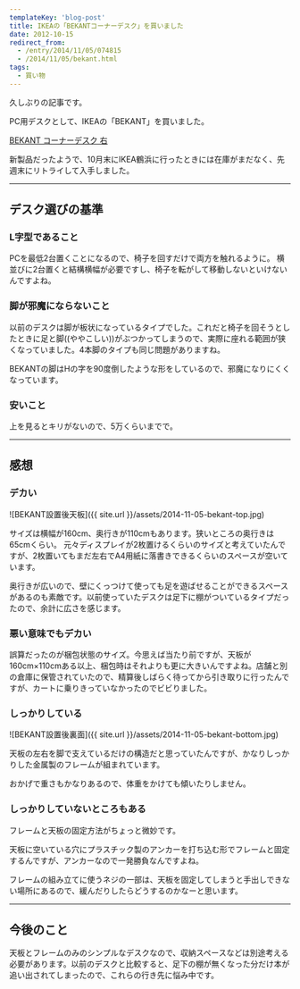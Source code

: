 ```yaml
---
templateKey: 'blog-post'
title: IKEAの「BEKANTコーナーデスク」を買いました
date: 2012-10-15
redirect_from: 
  - /entry/2014/11/05/074815
  - /2014/11/05/bekant.html
tags:
  - 買い物
---
```


久しぶりの記事です。

PC用デスクとして、IKEAの「BEKANT」を買いました。

[BEKANT
コーナーデスク 右](http://www.ikea.com/jp/ja/catalog/products/S59006420/)

新製品だったようで、10月末にIKEA鶴浜に行ったときには在庫がまだなく、先週末にリトライして入手しました。

------

## デスク選びの基準

### L字型であること

PCを最低2台置くことになるので、椅子を回すだけで両方を触れるように。 
横並びに2台置くと結構横幅が必要ですし、椅子を転がして移動しないといけないんですよね。

### 脚が邪魔にならないこと

以前のデスクは脚が板状になっているタイプでした。これだと椅子を回そうとしたときに足と脚((ややこしい))がぶつかってしまうので、実際に座れる範囲が狭くなっていました。4本脚のタイプも同じ問題がありますね。

BEKANTの脚はHの字を90度倒したような形をしているので、邪魔になりにくくなっています。

### 安いこと

上を見るとキリがないので、5万くらいまでで。

------

## 感想

### デカい

![BEKANT設置後天板]({{ site.url }}/assets/2014-11-05-bekant-top.jpg)

サイズは横幅が160cm、奥行きが110cmもあります。狭いところの奥行きは65cmくらい。 
元々ディスプレイが2枚置けるくらいのサイズと考えていたんですが、2枚置いてもまだ左右でA4用紙に落書きできるくらいのスペースが空いています。

奥行きが広いので、壁にくっつけて使っても足を遊ばせることができるスペースがあるのも素敵です。以前使っていたデスクは足下に棚がついているタイプだったので、余計に広さを感じます。


### 悪い意味でもデカい

誤算だったのが梱包状態のサイズ。今思えば当たり前ですが、天板が160cm×110cmある以上、梱包時はそれよりも更に大きいんですよね。店舗と別の倉庫に保管されていたので、精算後しばらく待ってから引き取りに行ったんですが、カートに乗りきっていなかったのでビビりました。

### しっかりしている

![BEKANT設置後裏面]({{ site.url }}/assets/2014-11-05-bekant-bottom.jpg)

天板の左右を脚で支えているだけの構造だと思っていたんですが、かなりしっかりした金属製のフレームが組まれています。

おかげで重さもかなりあるので、体重をかけても傾いたりしません。

### しっかりしていないところもある

フレームと天板の固定方法がちょっと微妙です。

天板に空いている穴にプラスチック製のアンカーを打ち込む形でフレームと固定するんですが、アンカーなので一発勝負なんですよね。

フレームの組み立てに使うネジの一部は、天板を固定してしまうと手出しできない場所にあるので、緩んだりしたらどうするのかなーと思います。

------

## 今後のこと

天板とフレームのみのシンプルなデスクなので、収納スペースなどは別途考える必要があります。以前のデスクと比較すると、足下の棚が無くなった分だけ本が追い出されてしまったので、これらの行き先に悩み中です。
